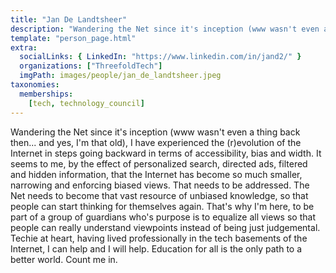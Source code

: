 ```yaml
---
title: "Jan De Landtsheer"
description: "Wandering the Net since it's inception (www wasn't even a thing back then... and...."
template: "person_page.html"
extra:
  socialLinks: { LinkedIn: "https://www.linkedin.com/in/jand2/" }
  organizations: ["ThreefoldTech"]
  imgPath: images/people/jan_de_landtsheer.jpeg
taxonomies:
  memberships:
    [tech, technology_council]
---
```


Wandering the Net since it's inception (www wasn't even a thing back then... and yes, I'm that old), I have experienced the (r)evolution of the Internet in steps going backward in terms of accessibility, bias and width. It seems to me, by the effect of personalized search, directed ads, filtered and hidden information, that the Internet has become so much smaller, narrowing and enforcing biased views. That needs to be addressed. The Net needs to become that vast resource of unbiased knowledge, so that people can start thinking for themselves again. That's why I'm here, to be part of a group of guardians who's purpose is to equalize all views so that people can really understand viewpoints instead of being just judgemental. Techie at heart, having lived professionally in the tech basements of the Internet, I can help and I will help. Education for all is the only path to a better world. Count me in.

